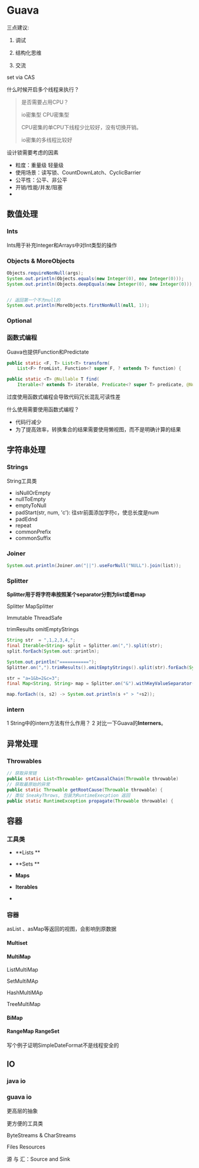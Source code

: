 # Guava

三点建议:

1. 调试

2. 结构化思维

3. 交流







set via CAS





什么时候开启多个线程来执行？

> 是否需要占用CPU？
>
> io密集型 CPU密集型
>
> CPU密集的单CPU下线程少比较好，没有切换开销。
>
> io密集的多线程比较好





设计锁需要考虑的因素

- 粒度：重量级 轻量级
- 使用场景：读写锁、CountDownLatch、CyclicBarrier
- 公平性：公平、非公平
- 开销/性能/并发/阻塞
- 



## 数值处理

### Ints

Ints用于补充Integer和Arrays中对Int类型的操作



### Objects & MoreObjects

```java
Objects.requireNonNull(args);
System.out.println(Objects.equals(new Integer(0), new Integer(0)));
System.out.println(Objects.deepEquals(new Integer(0), new Integer(0)));


// 返回第一个不为null的
System.out.println(MoreObjects.firstNonNull(null, 1));
```



### Optional

### 函数式编程

Guava也提供Function和Predictate

```java
public static <F, T> List<T> transform(
    List<F> fromList, Function<? super F, ? extends T> function) {
```

```java
public static <T> @Nullable T find(
    Iterable<? extends T> iterable, Predicate<? super T> predicate, @Nullable T defaultValue) 
```

过度使用函数式编程会导致代码冗长混乱可读性差



什么使用需要使用函数式编程？

- 代码行减少
- 为了提高效率，转换集合的结果需要使用懒视图，而不是明确计算的结果







## 字符串处理

### Strings

String工具类

- isNullOrEmpty
- nullToEmpty
- emptyToNull
- padStart(str, num, 'c'): 往str前面添加字符c，使总长度是num
- padEdnd
- repeat
- commonPrefix
- commonSuffix

### Joiner

```java
System.out.println(Joiner.on("||").useForNull("NULL").join(list));
```

### Splitter

**Splitter用于将字符串按照某个separator分割为list或者map**



Splitter MapSplitter

Immutable ThreadSafe

trimResults omitEmptyStrings

```java
String str  = ",1,2,3,4,";
final Iterable<String> split = Splitter.on(",").split(str);
split.forEach(System.out::println);

System.out.println("===========");
Splitter.on(",").trimResults().omitEmptyStrings().split(str).forEach(System.out::println);

str = "a=1&b=2&c=3";
final Map<String, String> map = Splitter.on("&").withKeyValueSeparator("=").split(str);

map.forEach((s, s2) -> System.out.println(s +" > "+s2));
```



### intern

1 String中的intern方法有什么作用？ 
2 对比一下Guava的**Interners**。





## 异常处理

### Throwables

```java
// 获取异常链
public static List<Throwable> getCausalChain(Throwable throwable) 
// 获取最原始的异常
public static Throwable getRootCause(Throwable throwable) {
// 类似 SneakyThrows, 包装为RuntimeExecption 返回
public static RuntimeException propagate(Throwable throwable) {


```



## 容器

###  工具类

- **Lists **

- **Sets **

- **Maps**
- **Iterables**
- 



### 容器

asList 、asMap等返回的视图，会影响到原数据 

#### Multiset



#### MultiMap

ListMultiMap

SetMultiMAp

HashMultiMAp

TreeMultiMap



#### BiMap

#### RangeMap RangeSet







写个例子证明SimpleDateFormat不是线程安全的





## IO

### java io



### guava io

更高层的抽象

更方便的工具类



ByteStreams & CharStreams



Files Resources

源 与 汇：Source and Sink













































